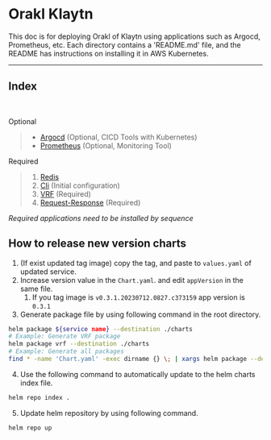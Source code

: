 # Orakl Klaytn

This doc is for deploying Orakl of Klaytn using applications such as  Argocd, Prometheus, etc.
Each directory contains a 'README.md' file, and the README has instructions on installing it in AWS Kubernetes.  

---

## Index ##
<br/>

Optional
> + [Argocd](https://github.com/Bisonai-CIC/orakl-helm-charts/tree/main/argocd) (Optional, CICD Tools with Kubernetes)
> + [Prometheus](https://github.com/Bisonai-CIC/orakl-helm-charts/tree/main/prometheus) (Optional, Monitoring Tool)

Required
> 1) [Redis](https://github.com/Bisonai-CIC/orakl-helm-charts/tree/main/redis)
> 2) [Cli](https://github.com/Bisonai-CIC/orakl-helm-charts/tree/main/cli) (Initial configuration)
> 3) [VRF](https://github.com/Bisonai-CIC/orakl-helm-charts/tree/main/vrf) (Required)
> 4) [Request-Response](https://github.com/Bisonai-CIC/orakl-helm-charts/tree/main/request-response) (Required)

*Required applications need to be installed by sequence*

## How to release new version charts
1. (If exist updated tag image) copy the tag, and paste to `values.yaml` of updated service.
2. Increase version value in the `Chart.yaml`. and edit `appVersion` in the same file.
   1. If you tag image is `v0.3.1.20230712.0827.c373159`
   app version is `0.3.1`
3. Generate package file by using following command in the root directory.
```bash
helm package ${service name} --destination ./charts
# Example: Generate VRF package
helm package vrf --destination ./charts
# Example: Generate all packages
find * -name 'Chart.yaml' -exec dirname {} \; | xargs helm package --destination ./charts
```
4. Use the following command to automatically update to the helm charts index file.
```bash
helm repo index .
```
5. Update helm repository by using following command.
```bash
helm repo up
```
